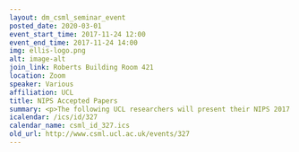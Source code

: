 ```yaml
---
layout: dm_csml_seminar_event
posted_date: 2020-03-01
event_start_time: 2017-11-24 12:00
event_end_time: 2017-11-24 14:00
img: ellis-logo.png
alt: image-alt
join_link: Roberts Building Room 421
location: Zoom
speaker: Various
affiliation: UCL
title: NIPS Accepted Papers
summary: <p>The following UCL researchers will present their NIPS 2017 accepted papers.<br/>1. Nicolò Colombo&#58; Tomography of the London Underground&#58; a Scalable Model for Origin-Destination Data<br/>2. Zhen He&#58; Wider and Deeper, Cheaper and Faster&#58; Tensorized LSTMs for Sequence Learning (https&#58;//arxiv.org/abs/1711.01577)<br/>3. Wittawat Jitkrittum&#58; A Linear-Time Kernel Goodness-of-Fit Test<br/>4. Jamie Hayes&#58; Generating steganographic images via adversarial training<br/>5. Carlo Ciliberto&#58; Consistent Multitask Learning with Nonlinear Output Relations<br/>6. Thomas Anthony&#58; Thinking Fast and Slow with Deep Learning and Tree Search (https&#58;//arxiv.org/abs/1705.08439)</p>
icalendar: /ics/id/327
calendar_name: csml_id_327.ics
old_url: http://www.csml.ucl.ac.uk/events/327
---
```

